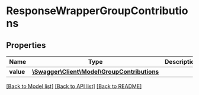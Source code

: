 # ResponseWrapperGroupContributions

## Properties
Name | Type | Description | Notes
------------ | ------------- | ------------- | -------------
**value** | [**\Swagger\Client\Model\GroupContributions**](GroupContributions.md) |  | [optional] 

[[Back to Model list]](../README.md#documentation-for-models) [[Back to API list]](../README.md#documentation-for-api-endpoints) [[Back to README]](../README.md)


